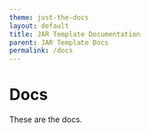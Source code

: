 ```yaml
---
theme: just-the-docs
layout: default
title: JAR Template Documentation
parent: JAR Template Docs
permalink: /docs
---
```


# Docs
These are the docs.
